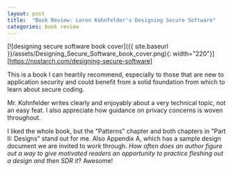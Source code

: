 ```yaml
---
layout: post
title:  "Book Review: Loren Kohnfelder's Designing Secure Software"
categories: book review
---
```

[![designing secure software book cover]({{ site.baseurl }}/assets/Designing_Secure_Software_book_cover.png){: width="220"}][https://nostarch.com/designing-secure-software]

This is a book I can heartily recommend, especially to those that are new to application security and could benefit from a solid foundation from which to learn about secure coding.

Mr. Kohnfelder writes clearly and enjoyably about a very technical topic, not an easy feat. I also appreciate how guidance on privacy concerns is woven throughout.

I liked the whole book, but the "Patterns" chapter and both chapters in "Part II: Designs" stand out for me. Also Appendix A, which has a sample design document we are invited to work through. _How often does an author figure out a way to give motivated readers an opportunity to practice fleshing out a design and then SDR it_? Awesome!
